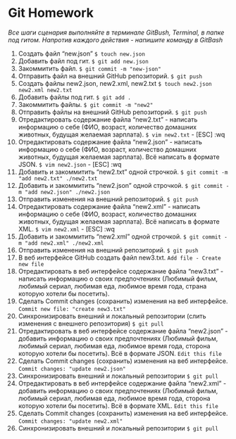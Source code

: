 <H1>Git Homework</h1>
  
*Все шаги сценария выполняйте в терминале GitBush, Terminal, в папке под гитом.
Напротив каждого действия - напишите команду в GitBash*

1. Создать файл “new.json” `$ touch new.json`
 5. Добавить файл под гит. `$ git add new.json`
 6. Закоммитить файл. `$ git commit -m "new-json"`
 7. Отправить файл на внешний GitHub репозиторий. `$ git push`
 8. Создать файлы new2.json, new2.xml, new2.txt `$ touch new2.json new2.xml new2.txt`
 9. Добавить файлы под гит.  `$ git add .`
 10. Закоммитить файлы. `$ git commit -m "new2"`
 11. Отправить файлы на внешний GitHub репозиторий. `$ git push`
 12. Отредактировать содержание файла “new2.txt” - написать информацию о себе (ФИО, возраст, количество домашних животных, будущая желаемая зарплата). `$ vim new2.txt` - [ESC] :wq
 13. Отредактировать содержание файла “new2.json” - написать информацию о себе (ФИО, возраст, количество домашних животных, будущая желаемая зарплата). Всё написать в формате JSON. `$ vim new2.json` - [ESC] :wq
 14. Добавить и закоммитить “new2.txt” одной строчкой. `$ git commit -m "add new2.txt" ./new2.txt`
 15. Добавить и закоммитить “new2.json” одной строчкой. `$ git commit -m "add new2.json" ./new2.json`
 16. Отправить изменения на внешний репозиторий.
`$ git push`
 17. Отредактировать содержание файла “new2.xml” - написать информацию о себе (ФИО, возраст, количество домашних животных, будущая желаемая зарплата). Всё написать в формате XML.  `$ vim new2.xml` - [ESC] :wq
 18. Добавить и закоммитить “new2.xml” одной строчкой. `$ git commit -m "add new2.xml" ./new2.xml`
 19. Отправить изменения на внешний репозиторий. `$ git push`
 21. В веб интерфейсе GitHub создать файл new3.txt. `Add file - Create new file`
 22. Отредактировать в веб интерфейсе содержание файла “new3.txt” - написать информацию о своих предпочтениях (Любимый фильм, любимый сериал, любимая еда, любимое время года, страна которую хотели бы посетить).
 23. Сделать Commit changes (сохранить) изменения на веб интерфейсе.  `Commit new file: "create new3.txt"`
 24. Синхронизировать внешний и локальный репозитории (слить изменения с внешнего репозитория) `$ git pull`
 25. Отредактировать в веб интерфейсе содержание файла “new2.json” - добавить информацию о своих предпочтениях (Любимый фильм, любимый сериал, любимая еда, любимое время года, сторона которую хотели бы посетить). Всё в формате JSON. `Edit this file` 
 26. Сделать Commit changes (сохранить) изменения на веб интерфейсе. `Commit changes: "update new2.json"`
 27. Синхронизировать внешний и локальный репозитории `$ git pull`
 28. Отредактировать в веб интерфейсе содержание файла “new2.xml” - добавить информацию о своих предпочтениях (Любимый фильм, любимый сериал, любимая еда, любимое время года, сторона которую хотели бы посетить). Всё в формате XML. `Edit this file`
 29. Сделать Commit changes (сохранить) изменения на веб интерфейсе. `Commit changes: "update new2.xml"`
 30. Синхронизировать внешний и локальный репозитории `$ git pull`
